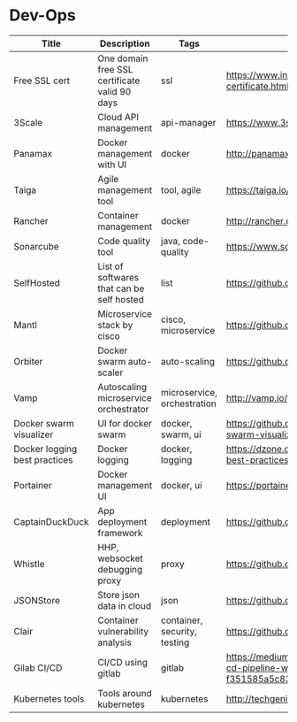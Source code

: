 # Dev-Ops

Title | Description | Tags | Link
------------ | ------------- | ---------- | --------------
Free SSL cert | One domain free SSL certificate valid 90 days | ssl | https://www.instantssl.com/free-ssl-certificate.html
3Scale | Cloud API management | api-manager | https://www.3scale.net/
Panamax | Docker management with UI | docker | http://panamax.io/
Taiga | Agile management tool | tool, agile | https://taiga.io/
Rancher | Container management | docker | http://rancher.com/
Sonarcube | Code quality tool | java, code-quality | https://www.sonarqube.org/
SelfHosted | List of softwares that can be self hosted | list | https://github.com/Kickball/awesome-selfhosted
Mantl | Microservice stack by cisco | cisco, microservice | https://github.com/mantl/mantl
Orbiter | Docker swarm auto-scaler | auto-scaling | https://github.com/gianarb/orbiter
Vamp | Autoscaling microservice orchestrator | microservice, orchestration | http://vamp.io/
Docker swarm visualizer | UI for docker swarm | docker, swarm, ui | https://github.com/dockersamples/docker-swarm-visualizer
Docker logging best practices | Docker logging | docker, logging | https://dzone.com/articles/5-docker-logging-best-practices
Portainer | Docker management UI | docker, ui | https://portainer.io/index.html
CaptainDuckDuck | App deployment framework | deployment | https://github.com/githubsaturn/captainduckduck
Whistle | HHP, websocket debugging proxy | proxy | https://github.com/avwo/whistle
JSONStore | Store json data in cloud | json | https://github.com/bluzi/jsonstore
Clair | Container vulnerability analysis | container, security, testing | https://github.com/coreos/clair
Gilab CI/CD | CI/CD using gitlab | gitlab | https://medium.com/@jimmyadaro/build-a-ci-cd-pipeline-with-docker-and-gitlab-f351585a5c83
Kubernetes tools | Tools around kubernetes | kubernetes | http://techgenix.com/open-source-kubernetes/
